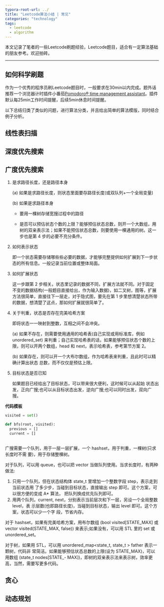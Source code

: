 ```yaml
---
typora-root-url: ../
title: "Leetcode算法小结 | 常见"
categories: "technology"
tags:
  - leetcode
  - algorithm
---
```


本文记录了笔者的一些Leetcode刷题经验，Leetcode题目，适合有一定算法基础的朋友参考。欢迎拍砖。

---

## 如何科学刷题

作为一个优秀的程序员刷Leetcode题目时，一般要求在30min以内完成。题外话推荐一个浏览器计时插件小番茄[Pomodoro® time management assistant](https://github.com/schmich/marinara)。插件默认每25min工作时间提醒，后续5min休息时间提醒。

以下总结归类了类似的问题，进行算法分类，并且给出简单的算法模版，同时结合例子分析。

## 线性表扫描



## 深度优先搜索



## 广度优先搜索

1. 是求路径长度，还是路径本身 

   (a) 如果是求路径长度，则状态里面要存路径长度(或双队列+一个全局变量) 

   (b) 如果是求路径本身

     - 要用一棵树存储宽搜过程中的路径
   
     - 是否可以预估状态个数的上限？能够预估状态总数，则开一个大数组，用树的双亲表示法；如果不能预估状态总数，则要使用一棵通用的树。这一步也是第 4 步的必要不充分条件。 
   
2. 如何表示状态

   即一个状态需要存储哪些些必要的数据，才能够完整提供如何扩展到下一步状态的所有信息。一般记录当前位置或整体局面。 

3. 如何扩展状态

   这一步跟第 2 步相关。状态里记录的数据不同，扩展方法就不同。对于固定 不变的数据结构(一般题目直接给出，作为输入数据)，如二叉树，图等，扩展方法很简单，直接往下一层走，对于隐式图，要先在第 1 步里想清楚状态所带的数据，想清楚了这点，那如何扩展就很简单了。 

4. 关于判重，状态是否存在完美哈希方案

   即将状态一一映射到整数，互相之间不会冲突。 

   (a)  如果不存在，则需要使用通用的哈希表(自己实现或用标准库，例如 unordered_set) 来判重；自己实现哈希表的话，如果能够预估状态个数的上限，则可以开两个数组，head 和 next，表示哈希表，参考第节方案 2。 

   (b)  如果存在，则可以开一个大布尔数组，作为哈希表来判重，且此时可以精确计算出状态 总数，而不仅仅是预估上限。 

5. 目标状态是否已知

   如果题目已经给出了目标状态，可以带来很大便利，这时候可以从起始 状态出发，正向广搜;也可以从目标状态出发，逆向广搜;也可以同时出发，双向广搜。 

**代码模板**  

```python
visited = set()

def bfs(root, visited):
  previous = []
  current = []
  
```



广搜需要一个队列，用于一层一层扩展，一个 hashset，用于判重，一棵树(只求长度时不需 要)，用于存储整棵树。 

对于队列，可以用 queue，也可以把 vector 当做队列使用。当求长度时，有两种做法: 

1. 只用一个队列，但在状态结构体 state_t 里增加一个整数字段 step，表示走到当前状态用 了多少步，当碰到目标状态，直接输出 step 即可。这个方案，可以很方便的变成 A* 算法， 把队列换成优先队列即可。 
2. 用两个队列，current, next，分别表示当前层次和下一层，另设一个全局整数 level，表 示层数(也即路径长度)，当碰到目标状态，输出 level 即可。这个方案，状态可以少一个字 段，节省内存。 

对于 hashset，如果有完美哈希方案，用布尔数组 (bool visited[STATE_MAX] 或 vector<bool> visited(STATE_MAX, false)) 来表示;如果没有，可以用 STL 里的 set 或 unordered_set。 

对于树，如果用 STL，可以用 unordered_map<state_t, state_t > father 表示一颗树，代码非 常简洁。如果能够预估状态总数的上限(设为 STATE_MAX)，可以用数组 (state_t nodes[STATE_- MAX])，即树的双亲表示法来表示树，效率更高，当然，需要写更多代码。 

## 贪心



## 动态规划

